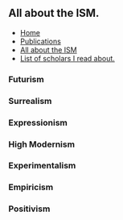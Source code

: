 <!DOCTYPE html>
<html>
<head>
  <title>Dr. Mou's Page.</title>
  <link rel="icon" type="image/x-icon" href="/assets/drm.ico">
  <link rel="stylesheet" href="/assets/styles.css">
  <link href="https://fonts.googleapis.com/css2?family=Cormorant+Garamond&display=swap" rel="stylesheet">
</head>
<body>
<div>

## All about the ISM.
<div>
<ul>

  <li><a href="index.html">Home</a></li>

  <li><a href="pub.html">Publications</a></li>

  <li><a href="ism.html">All about the ISM</a></li>

  <li><a href="people.html">List of scholars I read about.</a></li>

</ul>
</div>


<div>

### Futurism

### Surrealism

### Expressionism

### High Modernism

### Experimentalism

### Empiricism

### Positivism


</div>




</div>
</body>
</html>